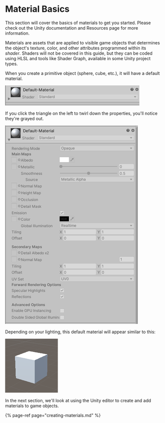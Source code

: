 # Material Basics

This section will cover the basics of materials to get you started. Please check out the Unity documentation and Resources page for more information.

Materials are assets that are applied to visible game objects that determines the object's texture, color, and other attributes programmed within its _shader_. Shaders will not be covered in this guide, but they can be coded using HLSL and tools like Shader Graph, available in some Unity project types.

When you create a primitive object \(sphere, cube, etc.\), it will have a default material.

![How the Material component appears in the Inspector Tab when the object is selected.](../../.gitbook/assets/image%20%2833%29.png)

If you click the triangle on the left to twirl down the properties, you'll notice they're grayed out.

![](../../.gitbook/assets/image%20%2810%29.png)

Depending on your lighting, this default material will appear similar to this:

![](../../.gitbook/assets/image%20%28108%29.png)

In the next section, we'll look at using the Unity editor to create and add materials to game objects.

{% page-ref page="creating-materials.md" %}



